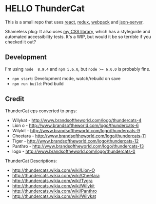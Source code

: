 # HELLO ThunderCat

This is a small repo that uses [react](https://github.com/facebook/react), [redux](https://github.com/reduxjs/redux), [webpack](https://github.com/webpack) and [json-server](https://github.com/typicode/json-server).

Shameless plug: It also uses [my CSS library](https://github.com/Pickra/cssComponentsAndStyleguide), which has a styleguide and automated accessibility tests. It's a WIP, but would it be so terrible if you checked it out?

## Development
I'm using `node  8.9.4` and `npm 5.6.0`, but `node >= 6.0.0` is probably fine.

- `npm start`: Development mode, watch/rebuild on save
- `npm run build`: Prod build

## Credit
ThunderCat eps converted to pngs:

- Wilykat - http://www.brandsoftheworld.com/logo/thundercats-4
- Lion o - http://www.brandsoftheworld.com/logo/thundercats-6
- Wilykit - http://www.brandsoftheworld.com/logo/thundercats-9
- Cheetara - http://www.brandsoftheworld.com/logo/thundercats-11
- Tiger - http://www.brandsoftheworld.com/logo/thundercats-12
- Panthro - http://www.brandsoftheworld.com/logo/thundercats-13
- logo - http://www.brandsoftheworld.com/logo/thundercats-0

ThunderCat Descriptions:
- http://thundercats.wikia.com/wiki/Lion-O
- http://thundercats.wikia.com/wiki/Cheetara
- http://thundercats.wikia.com/wiki/Tygra
- http://thundercats.wikia.com/wiki/Wilykit
- http://thundercats.wikia.com/wiki/Panthro
- http://thundercats.wikia.com/wiki/Wilykat
